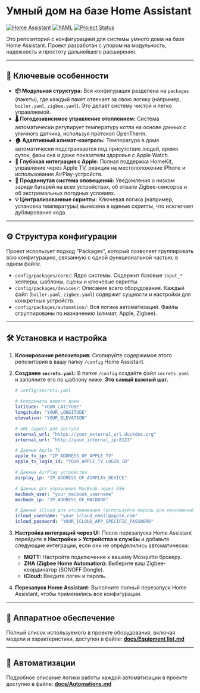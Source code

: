 # Умный дом на базе Home Assistant

[![Home Assistant](https://img.shields.io/badge/Home%20Assistant-Core-blue?style=for-the-badge&logo=home-assistant)](https://www.home-assistant.io/)
[![YAML](https://img.shields.io/badge/Language-YAML-yellow.svg?style=for-the-badge)](https://yaml.org/)
[![Project Status](https://img.shields.io/badge/status-active-brightgreen.svg?style=for-the-badge)](./)

Это репозиторий с конфигурацией для системы умного дома на базе Home Assistant. Проект разработан с упором на модульность, надежность и простоту дальнейшего расширения.

---

## 🚀 Ключевые особенности

- **📦 Модульная структура:** Вся конфигурация разделена на `packages` (пакеты), где каждый пакет отвечает за свою логику (например, `boiler.yaml`, `zigbee.yaml`). Это делает систему чистой и легко управляемой.
- **🌡️ Погодозависимое управление отоплением:** Система автоматически регулирует температуру котла на основе данных с уличного датчика, используя протокол OpenTherm.
- **🏠 Адаптивный климат-контроль:** Температура в доме автоматически подстраивается под присутствие людей, время суток, фазы сна и даже показатели здоровья с Apple Watch.
- **🍏 Глубокая интеграция с Apple:** Полная поддержка HomeKit, управление через Apple TV, реакция на местоположение iPhone и использование AirPlay-устройств.
- **🚨 Продвинутая система оповещений:** Уведомления о низком заряде батарей на всех устройствах, об отвале Zigbee-сенсоров и об экстремальных погодных условиях.
- **💡 Централизованные скрипты:** Ключевая логика (например, установка температуры) вынесена в единые скрипты, что исключает дублирование кода.

---

## ⚙️ Структура конфигурации

Проект использует подход "Packages", который позволяет группировать всю конфигурацию, связанную с одной функциональной частью, в одном файле.

- `config/packages/core/`: Ядро системы. Содержит базовые `input_*` хелперы, шаблоны, сцены и ключевые скрипты.
- `config/packages/devices/`: Описание всего оборудования. Каждый файл (`boiler.yaml`, `zigbee.yaml`) содержит сущности и настройки для конкретных устройств.
- `config/packages/automation/`: Вся логика автоматизаций. Файлы сгруппированы по назначению (климат, Apple, Zigbee).

---

## 🛠️ Установка и настройка

1.  **Клонирование репозитория:**
    Скопируйте содержимое этого репозитория в вашу папку `/config` Home Assistant.

2.  **Создание `secrets.yaml`:**
    В папке `/config` создайте файл `secrets.yaml` и заполните его по шаблону ниже. **Это самый важный шаг.**

    ```yaml
    # config/secrets.yaml

    # Координаты вашего дома
    latitude: "YOUR_LATITUDE"
    longitude: "YOUR_LONGITUDE"
    elevation: "YOUR_ELEVATION"

    # URL-адреса для доступа
    external_url: "https://your_external_url.duckdns.org"
    internal_url: "http://your_internal_ip:8123"

    # Данные Apple TV
    apple_tv_ip: "IP_ADDRESS_OF_APPLE_TV"
    apple_tv_login_id: "YOUR_APPLE_TV_LOGIN_ID"

    # Данные AirPlay устройства
    airplay_ip: "IP_ADDRESS_OF_AIRPLAY_DEVICE"

    # Данные для управления MacBook через SSH
    macbook_user: "your_macbook_username"
    macbook_ip: "IP_ADDRESS_OF_MACBOOK"

    # Данные iCloud для отслеживания (используйте пароль для приложений)
    icloud_username: "your_icloud_email@apple.com"
    icloud_password: "YOUR_ICLOUD_APP_SPECIFIC_PASSWORD"
    ```

3.  **Настройка интеграций через UI:**
    После перезапуска Home Assistant перейдите в **Настройки > Устройства и службы** и добавьте следующие интеграции, если они не определились автоматически:
    - **MQTT:** Настройте подключение к вашему Mosquitto брокеру.
    - **ZHA (Zigbee Home Automation):** Выберите ваш Zigbee-координатор (SONOFF Dongle).
    - **iCloud:** Введите логин и пароль.

4.  **Перезапуск Home Assistant:**
    Выполните полный перезапуск Home Assistant, чтобы применились все конфигурации.

---

## 🔌 Аппаратное обеспечение

Полный список используемого в проекте оборудования, включая модели и характеристики, доступен в файле:
[**docs/Equipment list.md**](./docs/Equipment%20list.md)

---

## 🤖 Автоматизации

Подробное описание логики работы каждой автоматизации в проекте доступно в файле:
[**docs/Automations.md**](./docs/Automations.md)